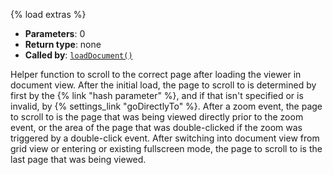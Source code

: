 {% load extras %}

* **Parameters**: 0
* **Return type**: none
* **Called by**: [`loadDocument()`](#loadDocument)

Helper function to scroll to the correct page after loading the viewer in
document view. After the initial load, the page to scroll to is determined by
first by the {% link "hash parameter" %}, and if that isn't specified or is
invalid, by {% settings_link "goDirectlyTo" %}. After a zoom event, the page to
scroll to is the page that was being viewed directly prior to the zoom event,
or the area of the page that was double-clicked if the zoom was triggered by a
double-click event. After switching into document view from grid view or
entering or existing fullscreen mode, the page to scroll to is the last page
that was being viewed.
